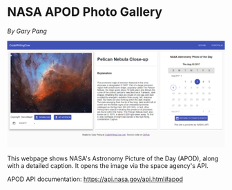 # NASA APOD Photo Gallery
_By Gary Pang_

![My image](screenshot.jpg)

This webpage shows NASA's Astronomy Picture of the Day (APOD), along with a detailed caption. It opens the image via the space agency's API.

APOD API documentation: https://api.nasa.gov/api.html#apod
